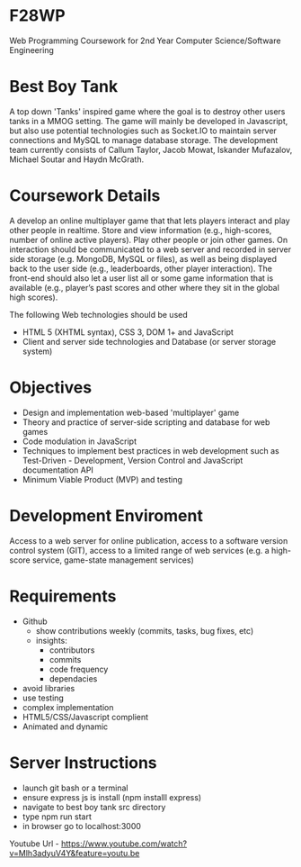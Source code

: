 # F28WP
Web Programming Coursework for 2nd Year Computer Science/Software Engineering

# Best Boy Tank

A top down 'Tanks' inspired game where the goal is to destroy other users tanks in a MMOG setting. The game will mainly be developed in Javascript,
but also use potential technologies such as Socket.IO to maintain server connections and MySQL to manage database storage. The development team currently consists of
Callum Taylor, Jacob Mowat, Iskander Mufazalov, Michael Soutar and Haydn McGrath.

# Coursework Details
A develop an online multiplayer game that that lets players interact and play other people in realtime. Store and view information (e.g., high-scores, number of online active players). Play other
people or join other games. On interaction should be communicated to a web server and recorded in
server side storage (e.g. MongoDB, MySQL or files), as well as being displayed back to the user side
(e.g., leaderboards, other player interaction). The front-end should also let a user list all or some
game information that is available (e.g., player’s past scores and other where they sit in the global
high scores).

The following Web technologies should be used
- HTML 5 (XHTML syntax), CSS 3, DOM 1+ and JavaScript
- Client and server side technologies and Database (or server storage system)


# Objectives
- Design and implementation web-based 'multiplayer' game
- Theory and practice of server-side scripting and database for web games
- Code modulation in JavaScript
- Techniques to implement best practices in web development such as Test-Driven -
Development, Version Control and JavaScript documentation API
- Minimum Viable Product (MVP) and testing

# Development Enviroment
Access to a web server for online publication, access to a software version control system (GIT),
access to a limited range of web services (e.g. a high-score service, game-state management
services)

# Requirements
- Github
  + show contributions weekly (commits, tasks, bug fixes, etc)
  + insights:
	- contributors
	- commits
	- code frequency
	- dependacies
- avoid libraries
- use testing
- complex implementation
- HTML5/CSS/Javascript complient
- Animated and dynamic

# Server Instructions

- launch git bash or a terminal
- ensure express js is install (npm installl express)
- navigate to best boy tank src directory
- type npm run start
- in browser go to localhost:3000




Youtube Url - https://www.youtube.com/watch?v=Mlh3adyuV4Y&feature=youtu.be

